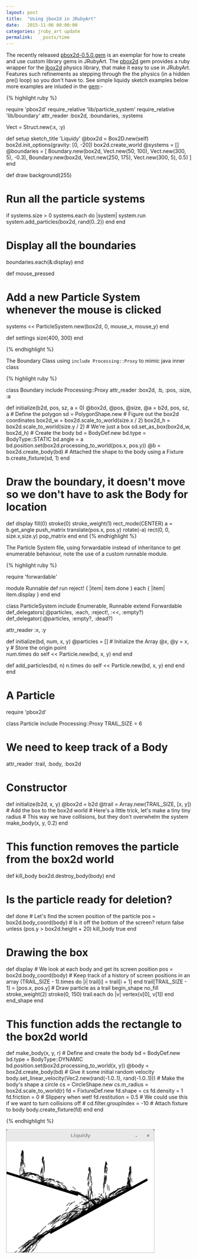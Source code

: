 ```yaml
---
layout: post
title:  "Using jbox2d in JRubyArt"
date:   2015-11-06 00:00:00
categories: jruby_art update
permalink:   _posts/time
---
```


The recently released [pbox2d-0.5.0.gem][gem] is an exemplar for how to create and use custom library gems in JRubyArt. The [pbox2d][gem] gem provides a ruby wrapper for the [jbox2d][library] physics library, that make it easy to use in JRubyArt. Features such refinements as stepping through the the physics (in a hidden pre() loop) so you don't have to. See simple liquidy sketch examples below more examples are inluded in the [gem][gem]:-

{% highlight ruby %}

require 'pbox2d'
require_relative 'lib/particle_system'
require_relative 'lib/boundary'
attr_reader :box2d, :boundaries, :systems

Vect = Struct.new(:x, :y)

def setup
  sketch_title 'Liquidy'
  @box2d = Box2D.new(self)
  box2d.init_options(gravity: [0, -20])
  box2d.create_world
  @systems = []
  @boundaries = [
    Boundary.new(box2d, Vect.new(50, 100), Vect.new(300, 5), -0.3),
    Boundary.new(box2d, Vect.new(250, 175), Vect.new(300, 5), 0.5)
  ]
end

def draw
  background(255)
  # Run all the particle systems
  if systems.size > 0
    systems.each do |system|
      system.run
      system.add_particles(box2d, rand(0..2))
    end
  end
  # Display all the boundaries
  boundaries.each(&:display)
end

def mouse_pressed
  # Add a new Particle System whenever the mouse is clicked
  systems << ParticleSystem.new(box2d, 0, mouse_x, mouse_y)
end

def settings
  size(400, 300)
end

{% endhighlight %}

The Boundary Class using `include Processing::Proxy` to mimic java inner class

{% highlight ruby %}

class Boundary
  include Processing::Proxy
  attr_reader :box2d, :b, :pos, :size, :a
  
  def initialize(b2d, pos, sz, a = 0)
    @box2d, @pos, @size, @a = b2d, pos, sz, a
    # Define the polygon
    sd = PolygonShape.new
    # Figure out the box2d coordinates
    box2d_w = box2d.scale_to_world(size.x / 2)
    box2d_h = box2d.scale_to_world(size.y / 2)
    # We're just a box
    sd.set_as_box(box2d_w, box2d_h)
    # Create the body
    bd = BodyDef.new
    bd.type = BodyType::STATIC
    bd.angle = a
    bd.position.set(box2d.processing_to_world(pos.x, pos.y))
    @b = box2d.create_body(bd)
    # Attached the shape to the body using a Fixture
    b.create_fixture(sd, 1)
  end

  # Draw the boundary, it doesn't move so we don't have to ask the Body for location
  def display
    fill(0)
    stroke(0)
    stroke_weight(1)
    rect_mode(CENTER)
    a = b.get_angle
    push_matrix
    translate(pos.x, pos.y)
    rotate(-a)
    rect(0, 0, size.x,size.y)
    pop_matrix
  end
end
{% endhighlight %}

The Particle System file, using forwardable instead of inheritance to get enumerable behaviour, note the use of a custom runnable module.

{% highlight ruby %}

require 'forwardable'

module Runnable
  def run
    reject! { |item| item.done }
    each { |item| item.display }
  end
end

class ParticleSystem
  include Enumerable, Runnable
  extend Forwardable
  def_delegators(:@particles, :each, :reject!, :<<, :empty?)
  def_delegator(:@particles, :empty?, :dead?)

  attr_reader :x, :y
  
  def initialize(bd, num, x, y)
    @particles = []          # Initialize the Array
    @x, @y = x, y            # Store the origin point  
    num.times do
      self << Particle.new(bd, x, y)
    end
  end
  
  def add_particles(bd, n)
    n.times do
      self << Particle.new(bd, x, y)
    end
  end
end

# A Particle
require 'pbox2d'

class Particle
  include Processing::Proxy
  TRAIL_SIZE = 6
  # We need to keep track of a Body
  
  attr_reader :trail, :body, :box2d
  
  # Constructor
  def initialize(b2d, x, y)
    @box2d = b2d
    @trail = Array.new(TRAIL_SIZE, [x, y])
    # Add the box to the box2d world
    # Here's a little trick, let's make a tiny tiny radius
    # This way we have collisions, but they don't overwhelm the system
    make_body(x, y, 0.2)
  end
  
  # This function removes the particle from the box2d world
  def kill_body
    box2d.destroy_body(body)
  end
  
  # Is the particle ready for deletion?
  def done
    # Let's find the screen position of the particle
    pos = box2d.body_coord(body)
    # Is it off the bottom of the screen?
    return false unless (pos.y > box2d.height + 20)
    kill_body
    true
  end
  
  # Drawing the box
  def display
    # We look at each body and get its screen position
    pos = box2d.body_coord(body)
    # Keep track of a history of screen positions in an array
    (TRAIL_SIZE - 1).times do |i|
      trail[i] = trail[i + 1]
    end
    trail[TRAIL_SIZE - 1] = [pos.x, pos.y]
    # Draw particle as a trail
    begin_shape
    no_fill
    stroke_weight(2)
    stroke(0, 150)
    trail.each do |v|
      vertex(v[0], v[1])
    end
    end_shape
  end
  
  # This function adds the rectangle to the box2d world
  def make_body(x, y, r)
    # Define and create the body
    bd = BodyDef.new
    bd.type = BodyType::DYNAMIC
    bd.position.set(box2d.processing_to_world(x, y))
    @body = box2d.create_body(bd)
    # Give it some initial random velocity
    body.set_linear_velocity(Vec2.new(rand(-1.0..1), rand(-1.0..1)))
    # Make the body's shape a circle
    cs = CircleShape.new
    cs.m_radius = box2d.scale_to_world(r)
    fd = FixtureDef.new
    fd.shape = cs
    fd.density = 1
    fd.friction = 0  # Slippery when wet!
    fd.restitution = 0.5
    # We could use this if we want to turn collisions off
    # cd.filter.groupIndex = -10
    # Attach fixture to body
    body.create_fixture(fd)
  end
end

{% endhighlight %}

<img src="/assets/liquidy.png" />

[gem]:https://github.com/ruby-processing/jbox2d
[library]:http://www.jbox2d.org/